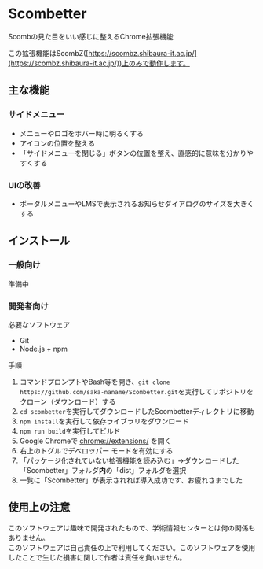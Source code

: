 # Scombetter

Scombの見た目をいい感じに整えるChrome拡張機能

この拡張機能はScombZ([https://scombz.shibaura-it.ac.jp/](https://scombz.shibaura-it.ac.jp/))上のみで動作します。

## 主な機能
### サイドメニュー
- メニューやロゴをホバー時に明るくする
- アイコンの位置を整える
- 「サイドメニューを閉じる」ボタンの位置を整え、直感的に意味を分かりやすくする
### UIの改善
- ポータルメニューやLMSで表示されるお知らせダイアログのサイズを大きくする

## インストール
### 一般向け
準備中

### 開発者向け
必要なソフトウェア
- Git
- Node.js + npm

手順
1. コマンドプロンプトやBash等を開き、`git clone https://github.com/saka-naname/Scombetter.git`を実行してリポジトリをクローン（ダウンロード）する
2. `cd scombetter`を実行してダウンロードしたScombetterディレクトリに移動
3. `npm install`を実行して依存ライブラリをダウンロード
4. `npm run build`を実行してビルド
5. Google Chromeで [chrome://extensions/](chrome://extensions/) を開く
6. 右上のトグルでデベロッパー モードを有効にする
7. 「パッケージ化されていない拡張機能を読み込む」→ダウンロードした「Scombetter」フォルダ**内**の「dist」フォルダを選択
8. 一覧に「Scombetter」が表示されれば導入成功です、お疲れさまでした

## 使用上の注意
このソフトウェアは趣味で開発されたもので、学術情報センターとは何の関係もありません。  
このソフトウェアは自己責任の上で利用してください。このソフトウェアを使用したことで生じた損害に関して作者は責任を負いません。
